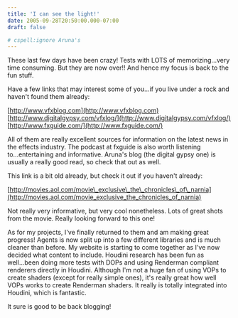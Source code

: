 ```yaml
---
title: 'I can see the light!'
date: 2005-09-28T20:50:00.000-07:00
draft: false

# cspell:ignore Aruna's
---
```


These last few days have been crazy! Tests with LOTS of memorizing...very time consuming. But they are now over!! And hence my focus is back to the fun stuff.

Have a few links that may interest some of you...if you live under a rock and haven't found them already:

[http://www.vfxblog.com](http://www.vfxblog.com)
[http://www.digitalgypsy.com/vfxlog/](http://www.digitalgypsy.com/vfxlog/)
[http://www.fxguide.com/](http://www.fxguide.com/)

All of them are really excellent sources for information on the latest news in the effects industry. The podcast at fxguide is also worth listening to...entertaining and informative. Aruna's blog (the digital gypsy one) is usually a really good read, so check that out as well.

This link is a bit old already, but check it out if you haven't already:

[http://movies.aol.com/movie\_exclusive\_the\_chronicles\_of\_narnia](http://movies.aol.com/movie_exclusive_the_chronicles_of_narnia)

Not really very informative, but very cool nonetheless. Lots of great shots from the movie. Really looking forward to this one!

As for my projects, I've finally returned to them and am making great progress! Agents is now split up into a few different libraries and is much cleaner than before. My website is starting to come together as I've now decided what content to include. Houdini research has been fun as well...been doing more tests with DOPs and using Renderman compliant renderers directly in Houdini. Although I'm not a huge fan of using VOPs to create shaders (except for really simple ones), it's really great how well VOPs works to create Renderman shaders. It really is totally integrated into Houdini, which is fantastic.

It sure is good to be back blogging!
